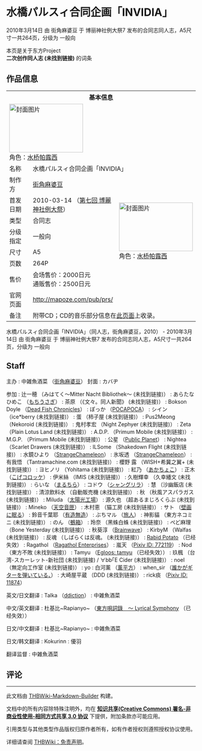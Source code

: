 # 水橋パルスィ合同企画「INVIDIA」

<!-- source html: G:\repos\THBWiki-Markdown-Builder\THBWikiMarkdown\Temp\main\0\08\ns0%3A%E6%B0%B4%E6%A9%8B%E3%83%91%E3%83%AB%E3%82%B9%E3%82%A3%E5%90%88%E5%90%8C%E4%BC%81%E7%94%BB%E3%80%8CINVIDIA%E3%80%8D.html -->

2010年3月14日 由 街角麻婆豆 于 博丽神社例大祭7 发布的合同志同人志，A5尺寸一共264页，分级为 一般向

本页是关于东方Project  
 **二次创作同人志 (未找到链接)** 的词条
## 作品信息

<table><tbody><tr><th colspan="3">基本信息</th></tr><tr><td class="cover-artwork-mobile" colspan="2"><a href="./文件-水橋パルスィ合同企画「INVIDIA」封面.jpg.md" class="image" title="封面图片"><img alt="封面图片" src="https://upload.thwiki.cc/thumb/5/53/%E6%B0%B4%E6%A9%8B%E3%83%91%E3%83%AB%E3%82%B9%E3%82%A3%E5%90%88%E5%90%8C%E4%BC%81%E7%94%BB%E3%80%8CINVIDIA%E3%80%8D%E5%B0%81%E9%9D%A2.jpg/196px-%E6%B0%B4%E6%A9%8B%E3%83%91%E3%83%AB%E3%82%B9%E3%82%A3%E5%90%88%E5%90%8C%E4%BC%81%E7%94%BB%E3%80%8CINVIDIA%E3%80%8D%E5%B0%81%E9%9D%A2.jpg" decoding="async" loading="lazy" width="196" height="129" srcset="https://upload.thwiki.cc/thumb/5/53/%E6%B0%B4%E6%A9%8B%E3%83%91%E3%83%AB%E3%82%B9%E3%82%A3%E5%90%88%E5%90%8C%E4%BC%81%E7%94%BB%E3%80%8CINVIDIA%E3%80%8D%E5%B0%81%E9%9D%A2.jpg/294px-%E6%B0%B4%E6%A9%8B%E3%83%91%E3%83%AB%E3%82%B9%E3%82%A3%E5%90%88%E5%90%8C%E4%BC%81%E7%94%BB%E3%80%8CINVIDIA%E3%80%8D%E5%B0%81%E9%9D%A2.jpg 1.5x, https://upload.thwiki.cc/thumb/5/53/%E6%B0%B4%E6%A9%8B%E3%83%91%E3%83%AB%E3%82%B9%E3%82%A3%E5%90%88%E5%90%8C%E4%BC%81%E7%94%BB%E3%80%8CINVIDIA%E3%80%8D%E5%B0%81%E9%9D%A2.jpg/392px-%E6%B0%B4%E6%A9%8B%E3%83%91%E3%83%AB%E3%82%B9%E3%82%A3%E5%90%88%E5%90%8C%E4%BC%81%E7%94%BB%E3%80%8CINVIDIA%E3%80%8D%E5%B0%81%E9%9D%A2.jpg 2x" data-file-width="800" data-file-height="525"></a><div class="cover-char">角色：<a href="./水桥帕露西.md" title="水桥帕露西">水桥帕露西</a></div></td>
</tr><tr><td class="label">名称</td><td colspan="2"> 水橋パルスィ合同企画「INVIDIA」 </td></tr><tr><td class="label">制作方</td><td><a href="./街角麻婆豆.md" title="街角麻婆豆">街角麻婆豆</a></td><td class="cover-artwork" rowspan="7" style="min-width:196px;"><a href="./文件-水橋パルスィ合同企画「INVIDIA」封面.jpg.md" class="image" title="封面图片"><img alt="封面图片" src="https://upload.thwiki.cc/thumb/5/53/%E6%B0%B4%E6%A9%8B%E3%83%91%E3%83%AB%E3%82%B9%E3%82%A3%E5%90%88%E5%90%8C%E4%BC%81%E7%94%BB%E3%80%8CINVIDIA%E3%80%8D%E5%B0%81%E9%9D%A2.jpg/196px-%E6%B0%B4%E6%A9%8B%E3%83%91%E3%83%AB%E3%82%B9%E3%82%A3%E5%90%88%E5%90%8C%E4%BC%81%E7%94%BB%E3%80%8CINVIDIA%E3%80%8D%E5%B0%81%E9%9D%A2.jpg" decoding="async" loading="lazy" width="196" height="129" srcset="https://upload.thwiki.cc/thumb/5/53/%E6%B0%B4%E6%A9%8B%E3%83%91%E3%83%AB%E3%82%B9%E3%82%A3%E5%90%88%E5%90%8C%E4%BC%81%E7%94%BB%E3%80%8CINVIDIA%E3%80%8D%E5%B0%81%E9%9D%A2.jpg/294px-%E6%B0%B4%E6%A9%8B%E3%83%91%E3%83%AB%E3%82%B9%E3%82%A3%E5%90%88%E5%90%8C%E4%BC%81%E7%94%BB%E3%80%8CINVIDIA%E3%80%8D%E5%B0%81%E9%9D%A2.jpg 1.5x, https://upload.thwiki.cc/thumb/5/53/%E6%B0%B4%E6%A9%8B%E3%83%91%E3%83%AB%E3%82%B9%E3%82%A3%E5%90%88%E5%90%8C%E4%BC%81%E7%94%BB%E3%80%8CINVIDIA%E3%80%8D%E5%B0%81%E9%9D%A2.jpg/392px-%E6%B0%B4%E6%A9%8B%E3%83%91%E3%83%AB%E3%82%B9%E3%82%A3%E5%90%88%E5%90%8C%E4%BC%81%E7%94%BB%E3%80%8CINVIDIA%E3%80%8D%E5%B0%81%E9%9D%A2.jpg 2x" data-file-width="800" data-file-height="525"></a><div class="cover-char">角色：<a href="./水桥帕露西.md" title="水桥帕露西">水桥帕露西</a></div></td>
</tr><tr><td class="label">首发日期</td><td>2010-03-14&#160;（<a href="/展会作品列表?e=%E5%8D%9A%E4%B8%BD%E7%A5%9E%E7%A4%BE%E4%BE%8B%E5%A4%A7%E7%A5%AD%237">第七回 博麗神社例大祭</a>）</td></tr><tr><td class="label">类型</td><td>合同志</td></tr><tr><td class="label">分级指定</td><td>一般向</td></tr><tr><td class="label">尺寸</td><td>A5</td></tr><tr><td class="label">页数</td><td>264P</td></tr><tr><td class="label">售价</td><td>会场售价：2000日元<br>通贩售价：2500日元</td></tr>
<tr><td class="label">官网页面</td><td colspan="2"><a rel="nofollow" class="external free" href="http://mapoze.com/pub/prs/">http://mapoze.com/pub/prs/</a></td></tr><tr><td class="label">备注</td><td colspan="2">附带CD；CD的音乐部分信息在<a href="./INVIDIA.md" title="INVIDIA">此页面</a>上收录。</td></tr></tbody></table>

水橋パルスィ合同企画「INVIDIA」（同人志，街角麻婆豆，2010） - 2010年3月14日 由 街角麻婆豆 于 博丽神社例大祭7 发布的合同志同人志，A5尺寸一共264页，分级为 一般向
## Staff
主办
: 中雑魚酒菜 （[街角麻婆豆](./街角麻婆豆.md)）
封面
: カバヂ

参加
: 辻一穂 （みはてく～Mitter Nacht Bibliothek～ (未找到链接)）
: あらたなひめこ （[もちうさぎ](./もちうさぎ.md)）
: 茶原 （《文々。同人新聞》 (未找到链接)）
: Bokson Doyle （[Dead Fish Chronicles](./Dead_Fish_Chronicles.md)）
: ぽっか （[POCAPOCA](./POCAPOCA.md)）
: シイン （ice*berry (未找到链接)）
: 蛋 （柿子屋 (未找到链接)）
: Pus2Meong （Nekoroid (未找到链接)）
: 鬼村孝宏 （Night Zephyer (未找到链接)）
: Zeta （Plain Lotus Land (未找到链接)）
: A.D.P. （Primum Mobile (未找到链接)）
: M.G.P. （Primum Mobile (未找到链接)）
: 公星 （[Public Planet](./Public_Planet.md)）
: Nightea （Scarlet Drawers (未找到链接)）
: ILSome （Shakedown Flight (未找到链接)）
: 水鏡ひより （[StrangeChameleon](./StrangeChameleon.md)）
: 氷坂透 （[StrangeChameleon](./StrangeChameleon.md)）
: 有我悟 （Tantramachine.com (未找到链接)）
: 櫻野 露 （WISH+希冀之翼+ (未找到链接)）
: ヨヒノリ （Yohitama (未找到链接)）
: 紅乃 （[あかちょこ](./あかちょこ.md)）
: 正木 （[こげコロッケ](./こげコロッケ.md)）
: 伊米絲 （IMIS (未找到链接)）
: 久樹輝幸 （久幸繙文 (未找到链接)）
: らいな （[まるちら](./まるちら.md)）
: コドウ （[シャングリラ](./シャングリラ.md)）
: 慧 （沙幽飯店 (未找到链接)）
: 清涼飲料水 （自動販売機 (未找到链接)）
: 秋 （秋風アスパラガス (未找到链接)）
: Miluda （[太陽光工場](./太陽光工場.md)）
: 源久也 （超あるまじろくらぶ (未找到链接)）
: Mineko （[天空音匣](./天空音匣.md)）
: 木村恵 （猫工房 (未找到链接)）
: サト （[壁画に眠る](./壁画に眠る.md)）
: 鈴音千葉耶 （[有造無造](./有造無造.md)）
: ぶちマル （[旅人](./旅人.md)）
: 神影貓 （東方ネコミニ (未找到链接)）
: のん （[鵺箱](./鵺箱.md)）
: 玲奈 （黑蛛白蛛 (未找到链接)）
: ぺど麻理 （Bone Yesterday (未找到链接)）
: 秋葵淳 （[Brainwave](./Brainwave.md)）
: KirbyM （Walfas (未找到链接)）
: 反魂 （しばらくは反魂。 (未找到链接)）
: [Rabid Potato](http://rabidpotato.com/) （已经失效）
: Ragathol （[Ragathol Enterprises](./Ragathol_Enterprises.md)）
: 嵐天 （[Pixiv ID: 772119](https://www.pixiv.net/users/772119)）
: Nod （東方不敗 (未找到链接)）
: Tamyu （[Egloos: tamyu](http://tamyu.egloos.com/) （已经失效））
: 玖楓 （台湾-スカーレット-新社団 (未找到链接) / ∀bb｢E Cider (未找到链接)）
: noel （無定向工作室 (未找到链接)）
: yo
: 白河薰 （[薰平方](./薰平方.md)）
: when_sir （[誰かがギターを弾いている、](https://whensir.booth.pm/)）
: 大崎屋平蔵 （DDD (未找到链接)）
: rick痰 （[Pixiv ID: 11874](https://www.pixiv.net/users/11874)）

英文/日文翻译
: Talka （[ddiction](./ddiction.md)）
: 中雑魚酒菜

中文/英文翻译
: 杜基比~Rapianyo~ （[東方唄詞錄　～ Lyrical Symphony](http://blog.yam.com/rapianyo/) （已经失效））

日文/中文翻译
: 杜基比~Rapianyo~
: 中雑魚酒菜

日文/韩文翻译
: Kokurinn
: 優羽

翻译监督
: 中雑魚酒菜

## 评论




---

此文档由 [THBWiki-Markdown-Builder](https://github.com/Delsin-Yu/THBWiki-Markdown-Builder) 构建。

文档中的所有内容除特殊注明外，均在 [**知识共享(Creative Commons) 署名-非商业性使用-相同方式共享 3.0 协议**](https://creativecommons.org/licenses/by-sa/3.0/deed.zh-hans) 下提供，附加条款亦可能应用。

引用类型与其他类型作品版权归原作者所有，如有作者授权则遵照授权协议使用。

详细请查阅 [THBWiki：免责声明](https://thbwiki.cc/THBWiki:%E5%85%8D%E8%B4%A3%E5%A3%B0%E6%98%8E)。

